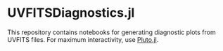 # UVFITSDiagnostics.jl

This repository contains notebooks for generating diagnostic plots from UVFITS files. For maximum interactivity, use [Pluto.jl](https://plutojl.org/).